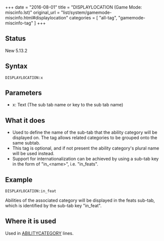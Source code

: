 +++
date = "2016-08-01"
title = "DISPLAYLOCATION (Game Mode: miscinfo.lst)"
original_url = "list/system/gamemode-miscinfo.html#displaylocation"
categories = [ "all-tag", "gamemode-miscinfo-tag" ]
+++

## Status

New 5.13.2

## Syntax

`DISPLAYLOCATION:x`

## Parameters

-   x: Text (The sub tab name or key to the sub
    tab name)



What it does
------------

-   Used to define the name of the sub-tab that the ability category
    will be displayed on. The tag allows related categories to be
    grouped onto the same subtab.
-   This tag is optional, and if not present the ability category's
    plural name will be used instead.
-   Support for internationalization can be achieved by using a sub-tab
    key in the form of "in\_&lt;name&gt;", i.e. "in\_feats".

Example
-------

`DISPLAYLOCATION:in_feat`

Abilities of the associated category will be displayed in the feats
sub-tab, which is identified by the sub-tab key "in\_feat".

Where it is used
----------------

Used in
[ABILITYCATEGORY](/list/system/gamemode-miscinfo/abilitycategory.html)
lines.


